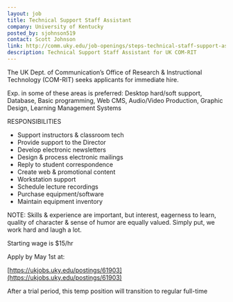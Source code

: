 ```yaml
---
layout: job
title: Technical Support Staff Assistant
company: University of Kentucky
posted_by: sjohnson519
contact: Scott Johnson
link: http://comm.uky.edu/job-openings/steps-technical-staff-support-assistant-apply-may-1/
description: Technical Support Staff Assistant for UK COM-RIT
---
```


The UK Dept. of Communication’s Office of Research & Instructional Technology (COM-RIT) seeks applicants for immediate hire.

Exp. in some of these areas is preferred: Desktop hard/soft support, Database, Basic programming, Web CMS, Audio/Video Production, Graphic Design, Learning Management Systems

RESPONSIBILITIES

- Support instructors & classroom tech
- Provide support to the Director
- Develop electronic newsletters
- Design & process electronic mailings
- Reply to student correspondence
- Create web & promotional content
- Workstation support
- Schedule lecture recordings
- Purchase equipment/software
- Maintain equipment inventory</p>

NOTE: Skills & experience are important, but interest, eagerness to learn, quality of character & sense of humor are equally valued. Simply put, we work hard and laugh a lot.

Starting wage is $15/hr

Apply by May 1st at:

[https://ukjobs.uky.edu/postings/61903](https://ukjobs.uky.edu/postings/61903)

After a trial period, this temp position will transition to regular full-time